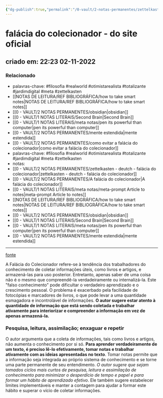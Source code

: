 ```yaml
---
{"dg-publish":true,"permalink":"/0-vault/2-notas-permanentes/zettelkasten-deutch-falacia-do-colecionador/","tags":["permanente","filosofia","realworld","otimistarealista","totalizante","jardimdigital","meta","zettelkasten"],"dgHomeLink":true,"dgShowLocalGraph":true,"dgShowFileTree":true,"dgEnableSearch":true}
---
```


# falácia do colecionador - do site oficial
## criado em: 22:23 02-11-2022

### Relacionado
- palavras-chave: #filosofia #realworld #otimistarealista #totalizante #jardimdigital #meta #zettelkasten 
- [[NOTAS DE LEITURA/REF BIBLIOGRÁFICA/how to take smart notes\|NOTAS DE LEITURA/REF BIBLIOGRÁFICA/how to take smart notes]]
- [[0 - VAULT/2 NOTAS PERMANENTES/obsidian\|obsidian]]
- [[0 - VAULT/1 NOTAS LITERAIS/Second Brain\|Second Brain]]
- [[0 - VAULT/1 NOTAS LITERAIS/meta notas/pen its powerful than computer\|pen its powerful than computer]]
- [[0 - VAULT/2 NOTAS PERMANENTES/mente estendida\|mente estendida]]
- [[0 - VAULT/2 NOTAS PERMANENTES/como evitar a falácia do colecionador\|como evitar a falácia do colecionador]]
- palavras-chave: #filosofia #realworld #otimistarealista #totalizante #jardimdigital #meta #zettelkasten 
- notas: 
- [[0 - VAULT/2 NOTAS PERMANENTES/zettelkasten - deutch - falácia do colecionador\|zettelkasten - deutch - falácia do colecionador]]
- [[0 - VAULT/2 NOTAS PERMANENTES/A falácia do colecionador\|A falácia do colecionador]]
- [[0 - VAULT/1 NOTAS LITERAIS/meta notas/meta-prompt Article to notes\|meta-prompt Article to notes]]
- [[NOTAS DE LEITURA/REF BIBLIOGRÁFICA/how to take smart notes\|NOTAS DE LEITURA/REF BIBLIOGRÁFICA/how to take smart notes]]
- [[0 - VAULT/2 NOTAS PERMANENTES/obsidian\|obsidian]]
- [[0 - VAULT/1 NOTAS LITERAIS/Second Brain\|Second Brain]]
- [[0 - VAULT/1 NOTAS LITERAIS/meta notas/pen its powerful than computer\|pen its powerful than computer]]
- [[0 - VAULT/2 NOTAS PERMANENTES/mente estendida\|mente estendida]]
---
[fonte](https://zettelkasten.de/posts/collectors-fallacy/)

A Falácia do Colecionador refere-se à tendência dos trabalhadores do conhecimento de coletar informações úteis, como livros e artigos, e armazená-las para uso posterior. Entretanto, apenas saber de uma coisa não é o mesmo que compreendê-la verdadeiramente ou internalizá-la. Este "falso conhecimento" pode dificultar o verdadeiro aprendizado e o crescimento pessoal. O problema é exacerbado pela facilidade de fotocópias e marcadores de livros, o que pode levar a uma quantidade esmagadora e incontrolável de informações. **O autor sugere estar atento à quantidade de informação que está sendo coletada e trabalhar ativamente para interiorizar e compreender a informação em vez de apenas armazená-la.**

### Pesquisa, leitura, assimilação; enxaguar e repetir

O autor argumenta que a coleta de informações, tais como livros e artigos, não aumenta o conhecimento por si só. **Para aprender verdadeiramente de um texto, é preciso lê-lo efetivamente, tomar notas e trabalhar ativamente com as ideias apresentadas no texto**. Tomar notas permite que a informação seja integrada ao próprio sistema de conhecimento e se torne uma parte permanente de seu entendimento. *O autor sugere que sejam tomados ciclos mais curtos de pesquisa, leitura e assimilação de conhecimento para minimizar o desperdício de tempo e papel e para formar um hábito de aprendizado efetivo*. Ele também sugere estabelecer limites implementáveis e manter a contagem para ajudar a formar este hábito e superar o vício de coletar informações.

